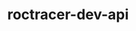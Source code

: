 ---
title: "roctracer-dev-api"
layout: cache
categories: [package, develop-2025-04-20]
meta: {"compilers": ["gcc@11.4.0", "gcc@13.2.0"], "num_specs": 3, "num_specs_by_stack": {"e4s": 1, "hep": 1, "ml-linux-x86_64-rocm": 1, "root": 3}, "oss": ["ubuntu22.04", "ubuntu24.04"], "platforms": ["linux"], "stacks": ["e4s", "hep", "ml-linux-x86_64-rocm", "root"], "targets": ["x86_64_v3"], "versions": ["5.7.1", "6.1.2", "6.3.3"]}
spec_details: [{"compiler": "gcc@11.4.0", "hash": "dknrxor2brwqctkw2o6mp73s73yddzkd", "os": "ubuntu22.04", "platform": "linux", "size": "-", "stacks": ["hep", "root"], "target": "x86_64_v3", "variants": ["build_system=generic"], "versions": ["5.7.1"]}, {"compiler": "gcc@13.2.0", "hash": "mch25hthwtg2heknpk4zc3zgiz2ikxax", "os": "ubuntu24.04", "platform": "linux", "size": "-", "stacks": ["ml-linux-x86_64-rocm", "root"], "target": "x86_64_v3", "variants": ["build_system=generic"], "versions": ["6.1.2"]}, {"compiler": "gcc@11.4.0", "hash": "no5oryt7ay6be6taz6yq5rytk7gtdgc2", "os": "ubuntu22.04", "platform": "linux", "size": "-", "stacks": ["e4s", "root"], "target": "x86_64_v3", "variants": ["build_system=generic"], "versions": ["6.3.3"]}]
---